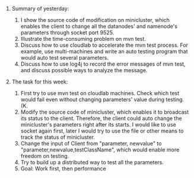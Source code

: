 1. Summary of yesterday:
	1. I show the source code of modification on minicluster, which enables the client to change all the datanodes' and namenode's parameters through socket port 9525.
	2. Illustrate the time-consuming problem on mvn test.
	3. Discuss how to use cloudlab to accelerate the mvn test process. For example, use multi-machines and write an auto testing program that would auto test several parameters.
	4. Discuss how to use log4j to record the error messages of mvn test, and discuss possible ways to analyze the message.

2. The task for this week:
	1. First try to use mvn test on cloudlab machines. Check which test would fail even without changing parameters' value during testing.(K.
	2. Modify the source code of minicluster, which enables it to broadcast its status to the client. Therefore, the client could auto change the minicluster's parameters right after its starts. I would like to use socket again first, later I would try to use the file or other means to track the status of minicluster.
	3. Change the input of Client from "parameter, newvalue" to "parameter,newvalue,testClassName", which would enable more freedom on testing.
	4. Try to build up a distributed way to test all the parameters.
	5. Goal: Work first, then performance
